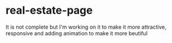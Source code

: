 # real-estate-page
It is not complete but I'm working on it to make it more attractive, responsive and adding animation to make it more beutiful
